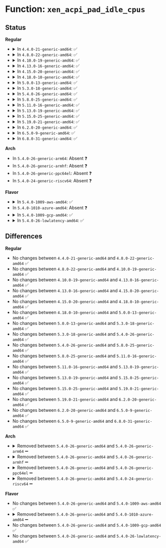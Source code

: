 # Function: <code>xen_acpi_pad_idle_cpus</code>

## Status
<b>Regular</b>
<ul>
<li>
<details>
<summary>In <code>4.4.0-21-generic-amd64</code>: ✅</summary>

```c
int xen_acpi_pad_idle_cpus(unsigned int idle_nums)
```

```json
{
  "name": "xen_acpi_pad_idle_cpus",
  "collision_type": "Unique Static",
  "inline_type": "No",
  "funcs": [
    {
      "addr": 18446744071583899456,
      "name": "xen_acpi_pad_idle_cpus",
      "external": false,
      "loc": "drivers/xen/xen-acpi-pad.c:31",
      "file": "drivers/xen/xen-acpi-pad.c",
      "inline": "seen, unknown",
      "caller_inline": [],
      "caller_func": [
        "drivers/xen/xen-acpi-pad.c:acpi_pad_remove",
        "drivers/xen/xen-acpi-pad.c:acpi_pad_notify"
      ]
    }
  ],
  "symbols": [
    {
      "addr": 18446744071583899456,
      "name": "xen_acpi_pad_idle_cpus",
      "section": ".text",
      "bind": "STB_LOCAL",
      "size": 101
    }
  ]
}
```
</details>
</li>
<li>
<details>
<summary>In <code>4.8.0-22-generic-amd64</code>: ✅</summary>

```c
int xen_acpi_pad_idle_cpus(unsigned int idle_nums)
```

```json
{
  "name": "xen_acpi_pad_idle_cpus",
  "collision_type": "Unique Static",
  "inline_type": "No",
  "funcs": [
    {
      "addr": 18446744071584230496,
      "name": "xen_acpi_pad_idle_cpus",
      "external": false,
      "loc": "drivers/xen/xen-acpi-pad.c:31",
      "file": "drivers/xen/xen-acpi-pad.c",
      "inline": "seen, unknown",
      "caller_inline": [],
      "caller_func": [
        "drivers/xen/xen-acpi-pad.c:acpi_pad_remove",
        "drivers/xen/xen-acpi-pad.c:acpi_pad_notify"
      ]
    }
  ],
  "symbols": [
    {
      "addr": 18446744071584230496,
      "name": "xen_acpi_pad_idle_cpus",
      "section": ".text",
      "bind": "STB_LOCAL",
      "size": 101
    }
  ]
}
```
</details>
</li>
<li>
<details>
<summary>In <code>4.10.0-19-generic-amd64</code>: ✅</summary>

```c
int xen_acpi_pad_idle_cpus(unsigned int idle_nums)
```

```json
{
  "name": "xen_acpi_pad_idle_cpus",
  "collision_type": "Unique Static",
  "inline_type": "No",
  "funcs": [
    {
      "addr": 18446744071584411968,
      "name": "xen_acpi_pad_idle_cpus",
      "external": false,
      "loc": "drivers/xen/xen-acpi-pad.c:31",
      "file": "drivers/xen/xen-acpi-pad.c",
      "inline": "seen, unknown",
      "caller_inline": [],
      "caller_func": [
        "drivers/xen/xen-acpi-pad.c:acpi_pad_remove",
        "drivers/xen/xen-acpi-pad.c:acpi_pad_notify"
      ]
    }
  ],
  "symbols": [
    {
      "addr": 18446744071584411968,
      "name": "xen_acpi_pad_idle_cpus",
      "section": ".text",
      "bind": "STB_LOCAL",
      "size": 101
    }
  ]
}
```
</details>
</li>
<li>
<details>
<summary>In <code>4.13.0-16-generic-amd64</code>: ✅</summary>

```c
int xen_acpi_pad_idle_cpus(unsigned int idle_nums)
```

```json
{
  "name": "xen_acpi_pad_idle_cpus",
  "collision_type": "Unique Static",
  "inline_type": "No",
  "funcs": [
    {
      "addr": 18446744071584495264,
      "name": "xen_acpi_pad_idle_cpus",
      "external": false,
      "loc": "drivers/xen/xen-acpi-pad.c:31",
      "file": "drivers/xen/xen-acpi-pad.c",
      "inline": "seen, unknown",
      "caller_inline": [],
      "caller_func": [
        "drivers/xen/xen-acpi-pad.c:acpi_pad_remove",
        "drivers/xen/xen-acpi-pad.c:acpi_pad_notify"
      ]
    }
  ],
  "symbols": [
    {
      "addr": 18446744071584495264,
      "name": "xen_acpi_pad_idle_cpus",
      "section": ".text",
      "bind": "STB_LOCAL",
      "size": 98
    }
  ]
}
```
</details>
</li>
<li>
<details>
<summary>In <code>4.15.0-20-generic-amd64</code>: ✅</summary>

```c
int xen_acpi_pad_idle_cpus(unsigned int idle_nums)
```

```json
{
  "name": "xen_acpi_pad_idle_cpus",
  "collision_type": "Unique Static",
  "inline_type": "No",
  "funcs": [
    {
      "addr": 18446744071584905616,
      "name": "xen_acpi_pad_idle_cpus",
      "external": false,
      "loc": "drivers/xen/xen-acpi-pad.c:31",
      "file": "drivers/xen/xen-acpi-pad.c",
      "inline": "seen, unknown",
      "caller_inline": [],
      "caller_func": [
        "drivers/xen/xen-acpi-pad.c:acpi_pad_remove",
        "drivers/xen/xen-acpi-pad.c:acpi_pad_notify"
      ]
    }
  ],
  "symbols": [
    {
      "addr": 18446744071584905616,
      "name": "xen_acpi_pad_idle_cpus",
      "section": ".text",
      "bind": "STB_LOCAL",
      "size": 98
    }
  ]
}
```
</details>
</li>
<li>
<details>
<summary>In <code>4.18.0-10-generic-amd64</code>: ✅</summary>

```c
int xen_acpi_pad_idle_cpus(unsigned int idle_nums)
```

```json
{
  "name": "xen_acpi_pad_idle_cpus",
  "collision_type": "Unique Static",
  "inline_type": "No",
  "funcs": [
    {
      "addr": 18446744071585137168,
      "name": "xen_acpi_pad_idle_cpus",
      "external": false,
      "loc": "drivers/xen/xen-acpi-pad.c:31",
      "file": "drivers/xen/xen-acpi-pad.c",
      "inline": "seen, unknown",
      "caller_inline": [],
      "caller_func": [
        "drivers/xen/xen-acpi-pad.c:acpi_pad_remove",
        "drivers/xen/xen-acpi-pad.c:acpi_pad_notify"
      ]
    }
  ],
  "symbols": [
    {
      "addr": 18446744071585137168,
      "name": "xen_acpi_pad_idle_cpus",
      "section": ".text",
      "bind": "STB_LOCAL",
      "size": 98
    }
  ]
}
```
</details>
</li>
<li>
<details>
<summary>In <code>5.0.0-13-generic-amd64</code>: ✅</summary>

```c
int xen_acpi_pad_idle_cpus(unsigned int idle_nums)
```

```json
{
  "name": "xen_acpi_pad_idle_cpus",
  "collision_type": "Unique Static",
  "inline_type": "No",
  "funcs": [
    {
      "addr": 18446744071585247968,
      "name": "xen_acpi_pad_idle_cpus",
      "external": false,
      "loc": "drivers/xen/xen-acpi-pad.c:32",
      "file": "drivers/xen/xen-acpi-pad.c",
      "inline": "seen, unknown",
      "caller_inline": [],
      "caller_func": [
        "drivers/xen/xen-acpi-pad.c:acpi_pad_remove",
        "drivers/xen/xen-acpi-pad.c:acpi_pad_notify"
      ]
    }
  ],
  "symbols": [
    {
      "addr": 18446744071585247968,
      "name": "xen_acpi_pad_idle_cpus",
      "section": ".text",
      "bind": "STB_LOCAL",
      "size": 98
    }
  ]
}
```
</details>
</li>
<li>
<details>
<summary>In <code>5.3.0-18-generic-amd64</code>: ✅</summary>

```c
int xen_acpi_pad_idle_cpus(unsigned int idle_nums)
```

```json
{
  "name": "xen_acpi_pad_idle_cpus",
  "collision_type": "Unique Static",
  "inline_type": "No",
  "funcs": [
    {
      "addr": 18446744071585460128,
      "name": "xen_acpi_pad_idle_cpus",
      "external": false,
      "loc": "drivers/xen/xen-acpi-pad.c:24",
      "file": "drivers/xen/xen-acpi-pad.c",
      "inline": "seen, unknown",
      "caller_inline": [],
      "caller_func": [
        "drivers/xen/xen-acpi-pad.c:acpi_pad_remove",
        "drivers/xen/xen-acpi-pad.c:acpi_pad_notify"
      ]
    }
  ],
  "symbols": [
    {
      "addr": 18446744071585460128,
      "name": "xen_acpi_pad_idle_cpus",
      "section": ".text",
      "bind": "STB_LOCAL",
      "size": 98
    }
  ]
}
```
</details>
</li>
<li>
<details>
<summary>In <code>5.4.0-26-generic-amd64</code>: ✅</summary>

```c
int xen_acpi_pad_idle_cpus(unsigned int idle_nums)
```

```json
{
  "name": "xen_acpi_pad_idle_cpus",
  "collision_type": "Unique Static",
  "inline_type": "No",
  "funcs": [
    {
      "addr": 18446744071585600848,
      "name": "xen_acpi_pad_idle_cpus",
      "external": false,
      "loc": "drivers/xen/xen-acpi-pad.c:24",
      "file": "drivers/xen/xen-acpi-pad.c",
      "inline": "seen, unknown",
      "caller_inline": [],
      "caller_func": [
        "drivers/xen/xen-acpi-pad.c:acpi_pad_remove",
        "drivers/xen/xen-acpi-pad.c:acpi_pad_notify"
      ]
    }
  ],
  "symbols": [
    {
      "addr": 18446744071585600848,
      "name": "xen_acpi_pad_idle_cpus",
      "section": ".text",
      "bind": "STB_LOCAL",
      "size": 98
    }
  ]
}
```
</details>
</li>
<li>
<details>
<summary>In <code>5.8.0-25-generic-amd64</code>: ✅</summary>

```c
int xen_acpi_pad_idle_cpus(unsigned int idle_nums)
```

```json
{
  "name": "xen_acpi_pad_idle_cpus",
  "collision_type": "Unique Static",
  "inline_type": "No",
  "funcs": [
    {
      "addr": 18446744071586323472,
      "name": "xen_acpi_pad_idle_cpus",
      "external": false,
      "loc": "drivers/xen/xen-acpi-pad.c:24",
      "file": "drivers/xen/xen-acpi-pad.c",
      "inline": "seen, unknown",
      "caller_inline": [],
      "caller_func": [
        "drivers/xen/xen-acpi-pad.c:acpi_pad_remove",
        "drivers/xen/xen-acpi-pad.c:acpi_pad_notify"
      ]
    }
  ],
  "symbols": [
    {
      "addr": 18446744071586323472,
      "name": "xen_acpi_pad_idle_cpus",
      "section": ".text",
      "bind": "STB_LOCAL",
      "size": 98
    }
  ]
}
```
</details>
</li>
<li>
<details>
<summary>In <code>5.11.0-16-generic-amd64</code>: ✅</summary>

```c
int xen_acpi_pad_idle_cpus(unsigned int idle_nums)
```

```json
{
  "name": "xen_acpi_pad_idle_cpus",
  "collision_type": "Unique Static",
  "inline_type": "No",
  "funcs": [
    {
      "addr": 18446744071586441424,
      "name": "xen_acpi_pad_idle_cpus",
      "external": false,
      "loc": "drivers/xen/xen-acpi-pad.c:24",
      "file": "drivers/xen/xen-acpi-pad.c",
      "inline": "seen, unknown",
      "caller_inline": [],
      "caller_func": [
        "drivers/xen/xen-acpi-pad.c:acpi_pad_remove",
        "drivers/xen/xen-acpi-pad.c:acpi_pad_notify"
      ]
    }
  ],
  "symbols": [
    {
      "addr": 18446744071586441424,
      "name": "xen_acpi_pad_idle_cpus",
      "section": ".text",
      "bind": "STB_LOCAL",
      "size": 98
    }
  ]
}
```
</details>
</li>
<li>
<details>
<summary>In <code>5.13.0-19-generic-amd64</code>: ✅</summary>

```c
int xen_acpi_pad_idle_cpus(unsigned int idle_nums)
```

```json
{
  "name": "xen_acpi_pad_idle_cpus",
  "collision_type": "Unique Static",
  "inline_type": "No",
  "funcs": [
    {
      "addr": 18446744071586325488,
      "name": "xen_acpi_pad_idle_cpus",
      "external": false,
      "loc": "drivers/xen/xen-acpi-pad.c:24",
      "file": "drivers/xen/xen-acpi-pad.c",
      "inline": "seen, unknown",
      "caller_inline": [],
      "caller_func": [
        "drivers/xen/xen-acpi-pad.c:acpi_pad_remove",
        "drivers/xen/xen-acpi-pad.c:acpi_pad_notify"
      ]
    }
  ],
  "symbols": [
    {
      "addr": 18446744071586325488,
      "name": "xen_acpi_pad_idle_cpus",
      "section": ".text",
      "bind": "STB_LOCAL",
      "size": 98
    }
  ]
}
```
</details>
</li>
<li>
<details>
<summary>In <code>5.15.0-25-generic-amd64</code>: ✅</summary>

```c
int xen_acpi_pad_idle_cpus(unsigned int idle_nums)
```

```json
{
  "name": "xen_acpi_pad_idle_cpus",
  "collision_type": "Unique Static",
  "inline_type": "No",
  "funcs": [
    {
      "addr": 18446744071586845248,
      "name": "xen_acpi_pad_idle_cpus",
      "external": false,
      "loc": "drivers/xen/xen-acpi-pad.c:24",
      "file": "drivers/xen/xen-acpi-pad.c",
      "inline": "seen, unknown",
      "caller_inline": [],
      "caller_func": [
        "drivers/xen/xen-acpi-pad.c:acpi_pad_remove",
        "drivers/xen/xen-acpi-pad.c:acpi_pad_notify"
      ]
    }
  ],
  "symbols": [
    {
      "addr": 18446744071586845248,
      "name": "xen_acpi_pad_idle_cpus",
      "section": ".text",
      "bind": "STB_LOCAL",
      "size": 98
    }
  ]
}
```
</details>
</li>
<li>
<details>
<summary>In <code>5.19.0-21-generic-amd64</code>: ✅</summary>

```c
int xen_acpi_pad_idle_cpus(unsigned int idle_nums)
```

```json
{
  "name": "xen_acpi_pad_idle_cpus",
  "collision_type": "Unique Static",
  "inline_type": "No",
  "funcs": [
    {
      "addr": 18446744071588131120,
      "name": "xen_acpi_pad_idle_cpus",
      "external": false,
      "loc": "drivers/xen/xen-acpi-pad.c:24",
      "file": "drivers/xen/xen-acpi-pad.c",
      "inline": "seen, unknown",
      "caller_inline": [],
      "caller_func": [
        "drivers/xen/xen-acpi-pad.c:acpi_pad_remove"
      ]
    }
  ],
  "symbols": [
    {
      "addr": 18446744071588131120,
      "name": "xen_acpi_pad_idle_cpus",
      "section": ".text",
      "bind": "STB_LOCAL",
      "size": 132
    }
  ]
}
```
</details>
</li>
<li>
<details>
<summary>In <code>6.2.0-20-generic-amd64</code>: ✅</summary>

```c
int xen_acpi_pad_idle_cpus(unsigned int idle_nums)
```

```json
{
  "name": "xen_acpi_pad_idle_cpus",
  "collision_type": "Unique Static",
  "inline_type": "No",
  "funcs": [
    {
      "addr": 18446744071589519728,
      "name": "xen_acpi_pad_idle_cpus",
      "external": false,
      "loc": "drivers/xen/xen-acpi-pad.c:24",
      "file": "drivers/xen/xen-acpi-pad.c",
      "inline": "seen, unknown",
      "caller_inline": [],
      "caller_func": [
        "drivers/xen/xen-acpi-pad.c:acpi_pad_remove"
      ]
    }
  ],
  "symbols": [
    {
      "addr": 18446744071589519728,
      "name": "xen_acpi_pad_idle_cpus",
      "section": ".text",
      "bind": "STB_LOCAL",
      "size": 132
    }
  ]
}
```
</details>
</li>
<li>
<details>
<summary>In <code>6.5.0-9-generic-amd64</code>: ✅</summary>

```c
int xen_acpi_pad_idle_cpus(unsigned int idle_nums)
```

```json
{
  "name": "xen_acpi_pad_idle_cpus",
  "collision_type": "Unique Static",
  "inline_type": "No",
  "funcs": [
    {
      "addr": 18446744071589820704,
      "name": "xen_acpi_pad_idle_cpus",
      "external": false,
      "loc": "drivers/xen/xen-acpi-pad.c:24",
      "file": "drivers/xen/xen-acpi-pad.c",
      "inline": "seen, unknown",
      "caller_inline": [],
      "caller_func": [
        "drivers/xen/xen-acpi-pad.c:acpi_pad_remove"
      ]
    }
  ],
  "symbols": [
    {
      "addr": 18446744071589820704,
      "name": "xen_acpi_pad_idle_cpus",
      "section": ".text",
      "bind": "STB_LOCAL",
      "size": 132
    }
  ]
}
```
</details>
</li>
<li>
<details>
<summary>In <code>6.8.0-31-generic-amd64</code>: ✅</summary>

```c
int xen_acpi_pad_idle_cpus(unsigned int idle_nums)
```

```json
{
  "name": "xen_acpi_pad_idle_cpus",
  "collision_type": "Unique Static",
  "inline_type": "No",
  "funcs": [
    {
      "addr": 18446744071590157104,
      "name": "xen_acpi_pad_idle_cpus",
      "external": false,
      "loc": "drivers/xen/xen-acpi-pad.c:24",
      "file": "drivers/xen/xen-acpi-pad.c",
      "inline": "seen, unknown",
      "caller_inline": [],
      "caller_func": [
        "drivers/xen/xen-acpi-pad.c:acpi_pad_remove"
      ]
    }
  ],
  "symbols": [
    {
      "addr": 18446744071590157104,
      "name": "xen_acpi_pad_idle_cpus",
      "section": ".text",
      "bind": "STB_LOCAL",
      "size": 132
    }
  ]
}
```
</details>
</li>
</ul>
<b>Arch</b>
<ul>
<li>
In <code>5.4.0-26-generic-arm64</code>: Absent ❓
</li>
<li>
In <code>5.4.0-26-generic-armhf</code>: Absent ❓
</li>
<li>
In <code>5.4.0-26-generic-ppc64el</code>: Absent ❓
</li>
<li>
In <code>5.4.0-24-generic-riscv64</code>: Absent ❓
</li>
</ul>
<b>Flavor</b>
<ul>
<li>
<details>
<summary>In <code>5.4.0-1009-aws-amd64</code>: ✅</summary>

```c
int xen_acpi_pad_idle_cpus(unsigned int idle_nums)
```

```json
{
  "name": "xen_acpi_pad_idle_cpus",
  "collision_type": "Unique Static",
  "inline_type": "No",
  "funcs": [
    {
      "addr": 18446744071585363472,
      "name": "xen_acpi_pad_idle_cpus",
      "external": false,
      "loc": "drivers/xen/xen-acpi-pad.c:24",
      "file": "drivers/xen/xen-acpi-pad.c",
      "inline": "seen, unknown",
      "caller_inline": [],
      "caller_func": [
        "drivers/xen/xen-acpi-pad.c:acpi_pad_remove",
        "drivers/xen/xen-acpi-pad.c:acpi_pad_notify"
      ]
    }
  ],
  "symbols": [
    {
      "addr": 18446744071585363472,
      "name": "xen_acpi_pad_idle_cpus",
      "section": ".text",
      "bind": "STB_LOCAL",
      "size": 98
    }
  ]
}
```
</details>
</li>
<li>
In <code>5.4.0-1010-azure-amd64</code>: Absent ❓
</li>
<li>
<details>
<summary>In <code>5.4.0-1009-gcp-amd64</code>: ✅</summary>

```c
int xen_acpi_pad_idle_cpus(unsigned int idle_nums)
```

```json
{
  "name": "xen_acpi_pad_idle_cpus",
  "collision_type": "Unique Static",
  "inline_type": "No",
  "funcs": [
    {
      "addr": 18446744071585551248,
      "name": "xen_acpi_pad_idle_cpus",
      "external": false,
      "loc": "drivers/xen/xen-acpi-pad.c:24",
      "file": "drivers/xen/xen-acpi-pad.c",
      "inline": "seen, unknown",
      "caller_inline": [],
      "caller_func": [
        "drivers/xen/xen-acpi-pad.c:acpi_pad_remove",
        "drivers/xen/xen-acpi-pad.c:acpi_pad_notify"
      ]
    }
  ],
  "symbols": [
    {
      "addr": 18446744071585551248,
      "name": "xen_acpi_pad_idle_cpus",
      "section": ".text",
      "bind": "STB_LOCAL",
      "size": 98
    }
  ]
}
```
</details>
</li>
<li>
<details>
<summary>In <code>5.4.0-26-lowlatency-amd64</code>: ✅</summary>

```c
int xen_acpi_pad_idle_cpus(unsigned int idle_nums)
```

```json
{
  "name": "xen_acpi_pad_idle_cpus",
  "collision_type": "Unique Static",
  "inline_type": "No",
  "funcs": [
    {
      "addr": 18446744071585659200,
      "name": "xen_acpi_pad_idle_cpus",
      "external": false,
      "loc": "drivers/xen/xen-acpi-pad.c:24",
      "file": "drivers/xen/xen-acpi-pad.c",
      "inline": "seen, unknown",
      "caller_inline": [],
      "caller_func": [
        "drivers/xen/xen-acpi-pad.c:acpi_pad_remove",
        "drivers/xen/xen-acpi-pad.c:acpi_pad_notify"
      ]
    }
  ],
  "symbols": [
    {
      "addr": 18446744071585659200,
      "name": "xen_acpi_pad_idle_cpus",
      "section": ".text",
      "bind": "STB_LOCAL",
      "size": 98
    }
  ]
}
```
</details>
</li>
</ul>

## Differences
<b>Regular</b>
<ul>
<li>
No changes between <code>4.4.0-21-generic-amd64</code> and <code>4.8.0-22-generic-amd64</code> ✅
</li>
<li>
No changes between <code>4.8.0-22-generic-amd64</code> and <code>4.10.0-19-generic-amd64</code> ✅
</li>
<li>
No changes between <code>4.10.0-19-generic-amd64</code> and <code>4.13.0-16-generic-amd64</code> ✅
</li>
<li>
No changes between <code>4.13.0-16-generic-amd64</code> and <code>4.15.0-20-generic-amd64</code> ✅
</li>
<li>
No changes between <code>4.15.0-20-generic-amd64</code> and <code>4.18.0-10-generic-amd64</code> ✅
</li>
<li>
No changes between <code>4.18.0-10-generic-amd64</code> and <code>5.0.0-13-generic-amd64</code> ✅
</li>
<li>
No changes between <code>5.0.0-13-generic-amd64</code> and <code>5.3.0-18-generic-amd64</code> ✅
</li>
<li>
No changes between <code>5.3.0-18-generic-amd64</code> and <code>5.4.0-26-generic-amd64</code> ✅
</li>
<li>
No changes between <code>5.4.0-26-generic-amd64</code> and <code>5.8.0-25-generic-amd64</code> ✅
</li>
<li>
No changes between <code>5.8.0-25-generic-amd64</code> and <code>5.11.0-16-generic-amd64</code> ✅
</li>
<li>
No changes between <code>5.11.0-16-generic-amd64</code> and <code>5.13.0-19-generic-amd64</code> ✅
</li>
<li>
No changes between <code>5.13.0-19-generic-amd64</code> and <code>5.15.0-25-generic-amd64</code> ✅
</li>
<li>
No changes between <code>5.15.0-25-generic-amd64</code> and <code>5.19.0-21-generic-amd64</code> ✅
</li>
<li>
No changes between <code>5.19.0-21-generic-amd64</code> and <code>6.2.0-20-generic-amd64</code> ✅
</li>
<li>
No changes between <code>6.2.0-20-generic-amd64</code> and <code>6.5.0-9-generic-amd64</code> ✅
</li>
<li>
No changes between <code>6.5.0-9-generic-amd64</code> and <code>6.8.0-31-generic-amd64</code> ✅
</li>
</ul>
<b>Arch</b>
<ul>
<li>
<details>
<summary>Removed between <code>5.4.0-26-generic-amd64</code> and <code>5.4.0-26-generic-arm64</code> ➖</summary>

```c
int xen_acpi_pad_idle_cpus(unsigned int idle_nums)
```
</details>
</li>
<li>
<details>
<summary>Removed between <code>5.4.0-26-generic-amd64</code> and <code>5.4.0-26-generic-armhf</code> ➖</summary>

```c
int xen_acpi_pad_idle_cpus(unsigned int idle_nums)
```
</details>
</li>
<li>
<details>
<summary>Removed between <code>5.4.0-26-generic-amd64</code> and <code>5.4.0-26-generic-ppc64el</code> ➖</summary>

```c
int xen_acpi_pad_idle_cpus(unsigned int idle_nums)
```
</details>
</li>
<li>
<details>
<summary>Removed between <code>5.4.0-26-generic-amd64</code> and <code>5.4.0-24-generic-riscv64</code> ➖</summary>

```c
int xen_acpi_pad_idle_cpus(unsigned int idle_nums)
```
</details>
</li>
</ul>
<b>Flavor</b>
<ul>
<li>
No changes between <code>5.4.0-26-generic-amd64</code> and <code>5.4.0-1009-aws-amd64</code> ✅
</li>
<li>
<details>
<summary>Removed between <code>5.4.0-26-generic-amd64</code> and <code>5.4.0-1010-azure-amd64</code> ➖</summary>

```c
int xen_acpi_pad_idle_cpus(unsigned int idle_nums)
```
</details>
</li>
<li>
No changes between <code>5.4.0-26-generic-amd64</code> and <code>5.4.0-1009-gcp-amd64</code> ✅
</li>
<li>
No changes between <code>5.4.0-26-generic-amd64</code> and <code>5.4.0-26-lowlatency-amd64</code> ✅
</li>
</ul>
